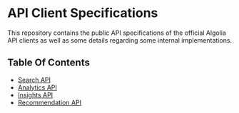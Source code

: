 # API Client Specifications

This repository contains the public API specifications of the official Algolia
API clients as well as some details regarding some internal implementations.

## Table Of Contents

- [Search API](search_api.md)
- [Analytics API](analytics_api.md)
- [Insights API](insights_api.md)
- [Recommendation API](recommendation_api.md)

